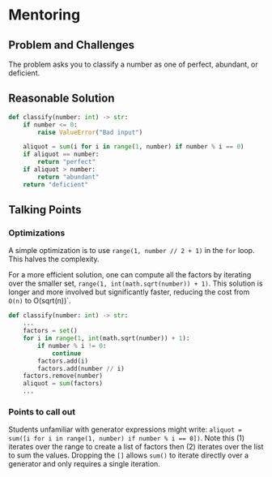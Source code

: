 # Mentoring

## Problem and Challenges

The problem asks you to classify a number as one of perfect, abundant, or deficient.

## Reasonable Solution

```python
def classify(number: int) -> str:
    if number <= 0:
        raise ValueError("Bad input")

    aliquot = sum(i for i in range(1, number) if number % i == 0)
    if aliquot == number:
        return "perfect"
    if aliquot > number:
        return "abundant"
    return "deficient"
```

## Talking Points

### Optimizations

A simple optimization is to use `range(1, number // 2 + 1)` in the `for` loop. This halves the complexity.

For a more efficient solution, one can compute all the factors by iterating over the smaller set, `range(1, int(math.sqrt(number)) + 1)`.
This solution is longer and more involved but significantly faster, reducing the cost from `O(n)` to O(sqrt(n))`.

```python
def classify(number: int) -> str:
    ...
    factors = set()
    for i in range(1, int(math.sqrt(number)) + 1):
        if number % i != 0:
            continue
        factors.add(i)
        factors.add(number // i)
    factors.remove(number)
    aliquot = sum(factors)
    ...
```

### Points to call out

Students unfamiliar with generator expressions might write: `aliquot = sum([i for i in range(1, number) if number % i == 0])`.
Note this (1) iterates over the range to create a list of factors then (2) iterates over the list to sum the values.
Dropping the `[]` allows `sum()` to iterate directly over a generator and only requires a single iteration.
